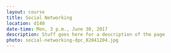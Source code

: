 ```yaml
---
layout: course
title: Social Networking
location: d140
date-time: Mon, 3 p.m., June 30, 2017
description: Stuff goes here for a description of the page
photo: social-networking-dpc_82041204.jpg
---
```

